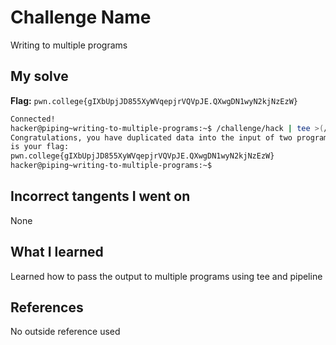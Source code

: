 # Challenge Name
Writing to multiple programs

## My solve
**Flag:** `pwn.college{gIXbUpjJD855XyWVqepjrVQVpJE.QXwgDN1wyN2kjNzEzW}`

```bash
Connected!
hacker@piping~writing-to-multiple-programs:~$ /challenge/hack | tee >(/challenge/the) | /challenge/planet
Congratulations, you have duplicated data into the input of two programs! Here
is your flag:
pwn.college{gIXbUpjJD855XyWVqepjrVQVpJE.QXwgDN1wyN2kjNzEzW}
hacker@piping~writing-to-multiple-programs:~$
```
## Incorrect tangents I went on
None

## What I learned
Learned how to pass the output to multiple programs using tee and pipeline

## References 
No outside reference used

